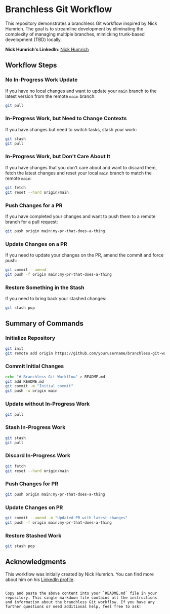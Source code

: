 # Branchless Git Workflow

This repository demonstrates a branchless Git workflow inspired by Nick Humrich. The goal is to streamline development by eliminating the complexity of managing multiple branches, mimicking trunk-based development (TBD) locally.

**Nick Humrich's LinkedIn**: [Nick Humrich](https://www.linkedin.com/in/nhumrich/)

## Workflow Steps

### No In-Progress Work Update

If you have no local changes and want to update your `main` branch to the latest version from the remote `main` branch:

```sh
git pull
```

### In-Progress Work, but Need to Change Contexts

If you have changes but need to switch tasks, stash your work:

```sh
git stash
git pull
```

### In-Progress Work, but Don't Care About It

If you have changes that you don't care about and want to discard them, fetch the latest changes and reset your local `main` branch to match the remote `main`:

```sh
git fetch
git reset --hard origin/main
```

### Push Changes for a PR

If you have completed your changes and want to push them to a remote branch for a pull request:

```sh
git push origin main:my-pr-that-does-a-thing
```

### Update Changes on a PR

If you need to update your changes on the PR, amend the commit and force push:

```sh
git commit --amend
git push -f origin main:my-pr-that-does-a-thing
```

### Restore Something in the Stash

If you need to bring back your stashed changes:

```sh
git stash pop
```

## Summary of Commands

### Initialize Repository

```sh
git init
git remote add origin https://github.com/yourusername/branchless-git-workflow.git
```

### Commit Initial Changes

```sh
echo "# Branchless Git Workflow" > README.md
git add README.md
git commit -m "Initial commit"
git push -u origin main
```

### Update without In-Progress Work

```sh
git pull
```

### Stash In-Progress Work

```sh
git stash
git pull
```

### Discard In-Progress Work

```sh
git fetch
git reset --hard origin/main
```

### Push Changes for PR

```sh
git push origin main:my-pr-that-does-a-thing
```

### Update Changes on PR

```sh
git commit --amend -m "Updated PR with latest changes"
git push -f origin main:my-pr-that-does-a-thing
```

### Restore Stashed Work

```sh
git stash pop
```

## Acknowledgments

This workflow was initially created by Nick Humrich. You can find more about him on his [LinkedIn profile](https://www.linkedin.com/in/nhumrich/).
```

Copy and paste the above content into your `README.md` file in your repository. This single markdown file contains all the instructions and information about the branchless Git workflow. If you have any further questions or need additional help, feel free to ask!
